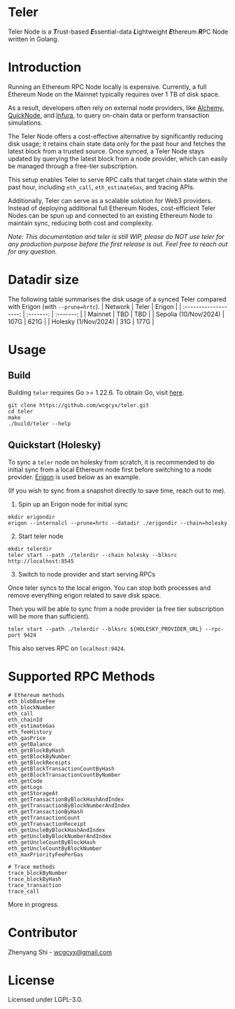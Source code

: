 # Teler

Teler Node is a ***T***rust-based ***E***ssential-data ***L***ightweight ***E***thereum ***R***PC Node written in Golang.

# Introduction
Running an Ethereum RPC Node locally is expensive. Currently, a full Ethereum Node on the Mainnet typically requires over 1 TB of disk space.

As a result, developers often rely on external node providers, like [Alchemy](https://www.alchemy.com/), [QuickNode](https://www.quicknode.com/), and [Infura](https://www.infura.io/), to query on-chain data or perform transaction simulations.

The Teler Node offers a cost-effective alternative by significantly reducing disk usage; it retains chain state data only for the past hour and fetches the latest block from a trusted source. Once synced, a Teler Node stays updated by querying the latest block from a node provider, which can easily be managed through a free-tier subscription.

This setup enables Teler to serve RPC calls that target chain state within the past hour, including `eth_call`, `eth_estimateGas`, and tracing APIs.

Additionally, Teler can serve as a scalable solution for Web3 providers. Instead of deploying additional full Ethereum Nodes, cost-efficient Teler Nodes can be spun up and connected to an existing Ethereum Node to maintain sync, reducing both cost and complexity.

_Note: This documentation and teler is still WIP, please do NOT use teler for any production purpose before the first release is out. Feel free to reach out for any question._

# Datadir size
The following table summarises the disk usage of a synced Teler compared with Erigon (with `--prune=hrtc`).
|          Network      |   Teler   |   Erigon   |
| :-------------------: | :-------: |  :-------: |
|         Mainnet       |   TBD     |    TBD     |
| Sepolia (10/Nov/2024) |   107G    |    621G    |
|  Holesky (1/Nov/2024) |   31G     |    177G    |

# Usage
## Build
Building `teler` requires Go >= 1.22.6. To obtain Go, visit [here](https://go.dev/doc/install).
```
git clone https://github.com/wcgcyx/teler.git
cd teler
make
./build/teler --help
```
## Quickstart (Holesky)
To sync a `teler` node on holesky from scratch, it is recommended to do initial sync from a local Ethereum node first before switching to a node provider. [Erigon](https://github.com/erigontech/erigon) is used below as an example.

(If you wish to sync from a snapshot directly to save time, reach out to me).

1. Spin up an Erigon node for initial sync
```
mkdir erigondir
erigon --internalcl --prune=hrtc --datadir ./erigondir --chain=holesky
```

2. Start teler node
```
mkdir telerdir
teler start --path ./telerdir --chain holesky --blksrc http://localhost:8545
```

3. Switch to node provider and start serving RPCs

Once teler syncs to the local erigon. You can stop both processes and remove everything erigon related to save disk space.

Then you will be able to sync from a node provider (a free tier subscription will be more than sufficient).

```
teler start --path ./telerdir --blksrc ${HOLESKY_PROVIDER_URL} --rpc-port 9424
```

This also serves RPC on `localhost:9424`.

# Supported RPC Methods
```
# Ethereum methods
eth_blobBaseFee
eth_blockNumber
eth_call
eth_chainId
eth_estimateGas
eth_feeHistory
eth_gasPrice
eth_getBalance
eth_getBlockByHash
eth_getBlockByNumber
eth_getBlockReceipts
eth_getBlockTransactionCountByHash
eth_getBlockTransactionCountByNumber
eth_getCode
eth_getLogs
eth_getStorageAt
eth_getTransactionByBlockHashAndIndex
eth_getTransactionByBlockNumberAndIndex
eth_getTransactionByHash
eth_getTransactionCount
eth_getTransactionReceipt
eth_getUncleByBlockHashAndIndex
eth_getUncleByBlockNumberAndIndex
eth_getUncleCountByBlockHash
eth_getUncleCountByBlockNumber
eth_maxPriorityFeePerGas

# Trace methods
trace_blockByNumber
trace_blockByHash
trace_transaction
trace_call
```
More in progress.

# Contributor
Zhenyang Shi - wcgcyx@gmail.com

# License
Licensed under LGPL-3.0.